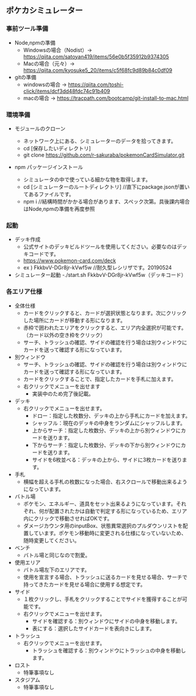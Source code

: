 ## ポケカシミュレーター

### 事前ツール準備
- Node,npmの準備
    - Windowsの場合（Nodist）→ https://qiita.com/satoyan419/items/56e0b5f35912b9374305
    - Macの場合（元々）→ https://qiita.com/kyosuke5_20/items/c5f68fc9d89b84c0df09
- gitの準備
    - windowsの場合 → https://qiita.com/toshi-click/items/dcf3dd48fdc74c91b409
    - macの場合 → https://tracpath.com/bootcamp/git-install-to-mac.html

### 環境準備
- モジュールのクローン
    - ネットワーク上にある、シミュレーターのデータを拾ってきます。
    - cd [保存したいディレクトリ]
    - git clone https://github.com/r-sakuraba/pokemonCardSimulator.git

- npm パッケージインストール
    - シミュレータの中で使っている細かな物を取得します。
    - cd [シミュレーターのルートディレクトリ] //直下にpackage.jsonが置いてあるファイルです。
    - npm i //結構時間がかかる場合があります、スペック次第。具後課内場合はNode,npmの準備を再度参照

### 起動
- デッキ作成
    - 公式サイトのデッキビルドツールを使用してください。必要なのはデッキコードです。
    - https://www.pokemon-card.com/deck
    - ex ) FkkbvV-DGr8jr-kVwf5w //耐久型レシリザです。20190524
- シミュレーター起動
    -./start.sh FkkbvV-DGr8jr-kVwf5w（デッキコード）

### 各エリア仕様
- 全体仕様
    - カードをクリックすると、カードが選択状態となります。次にクリックした場所にカードが移動する形になります。
    - 赤枠で囲われたエリアをクリックすると、エリア内全選択が可能です。（カード以外の空き枠をクリック）
    - サーチ、トラッシュの確認、サイドの確認を行う場合は別ウィンドウにカードを送って確認する形になっています。
- 別ウィンドウ
    - サーチ、トラッシュの確認、サイドの確認を行う場合は別ウィンドウにカードを送って確認する形になっています。
    - カードをクリックすることで、指定したカードを手札に加えます。
    - 右クリックでメニューを出せます
        - 実装中のため完了後記載。
- デッキ
    - 右クリックでメニューを出せます。
        - ドロー：指定した枚数分、デッキの上から手札にカードを加えます。
        - シャッフル：現在のデッキの中身をランダムにシャッフルします。
        - 上からサーチ：指定した枚数分、デッキの上から別ウィンドウにカードを送ります。
        - 下からサーチ：指定した枚数分、デッキの下から別ウィンドウにカードを送ります。
        - サイドを6枚並べる：デッキの上から、サイドに3枚カードを送ります。
- 手札
    - 横幅を超える手札の枚数になった場合、右スクロールで移動出来るようになっています。
- バトル場
    - ポケモン、エネルギー、道具をセット出来るようになっています。それぞれ、何が配置されたかは自動で判定する形になっているため、エリア内にクリックで移動させればOKです。
    - ダメージカウンタ用のinputBox、状態異常選択のプルダウンリストを配置しています。ポケモン移動時に変更される仕様になっていないため、随時変更してください。
- ベンチ
    - バトル場と同じなので割愛。
- 使用エリア
    - バトル場左下のエリアです。
    - 使用を宣言する場合、トラッシュに送るカードを見せる場合、サーチで持ってきたカードを見せる場合に使用する想定です。
- サイド
    - １枚クリックし、手札をクリックすることでサイドを獲得することが可能です。
    - 右クリックでメニューを出せます。
        - サイドを確認する：別ウィンドウにサイドの中身を移動します。
        - 表にする：選択したサイドカードを表向きにします。
- トラッシュ
    - 右クリックでメニューを出せます。
        - トラッシュを確認する：別ウィンドウにトラッシュの中身を移動します。
- ロスト
    - 特筆事項なし
- スタジアム
    - 特筆事項なし
